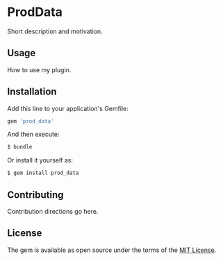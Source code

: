 # ProdData
Short description and motivation.

## Usage
How to use my plugin.

## Installation
Add this line to your application's Gemfile:

```ruby
gem 'prod_data'
```

And then execute:
```bash
$ bundle
```

Or install it yourself as:
```bash
$ gem install prod_data
```

## Contributing
Contribution directions go here.

## License
The gem is available as open source under the terms of the [MIT License](http://opensource.org/licenses/MIT).

